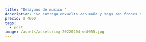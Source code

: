 ```yaml
---
title: "Desayuno de musico "
description: "Se entrega envuelto con moño y tags con frases "
precio: $ 4600
tags:
  - post
image: /assets/assets/img-20220404-wa0055.jpg
---
```

